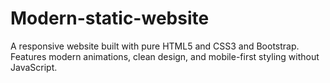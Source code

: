 # Modern-static-website
A responsive website built with pure HTML5 and CSS3 and Bootstrap. Features modern animations, clean design, and mobile-first styling without JavaScript.
